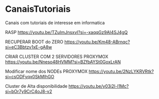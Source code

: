 # CanaisTutoriais
Canais com tutoriais de interesse em informatica


RASP
https://youtu.be/TZuImJnsxvI?si=-xaqqGz9AI4SJ4gQ


RECUPERAR BOOT do ZERO
https://youtu.be/Km48-ABrnqc?si=eC3Bbtzv1xE-gA8w


CRIAR CLUSTER COM 2 SERVIDORES PROXYMOX
https://youtu.be/Nneso48HVMM?si=BZfbAYSt0GoxLrAN

Modificar nome dos NODEs PROXYMOX
https://youtu.be/2NzLYKRVRtk?si=csODFyqx0SkMlhGO

Cluster de Alta disponibilidade
https://youtu.be/y03i2l-I1Mc?si=bOr7y9CrC4oJ8-v2
